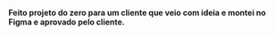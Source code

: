 <strong> Feito projeto do zero para um cliente que veio com ideia e montei no Figma e aprovado pelo cliente.</strong>

